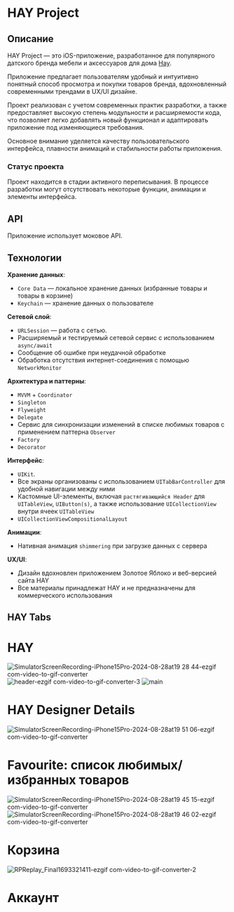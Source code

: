 # HAY Project

## Описание
HAY Project — это iOS-приложение, разработанное для популярного датского бренда мебели и аксессуаров для дома [Hay](https://www.hay.dk). 

Приложение предлагает пользователям удобный и интуитивно понятный способ просмотра и покупки товаров бренда, вдохновленный современными трендами в UX/UI дизайне. 

Проект реализован с учетом современных практик разработки, а также предоставляет высокую степень модульности и расширяемости кода, что позволяет легко добавлять новый функционал и адаптировать приложение под изменяющиеся требования.

Основное внимание уделяется качеству пользовательского интерфейса, плавности анимаций и стабильности работы приложения.

### Статус проекта
Проект находится в стадии активного переписывания. В процессе разработки могут отсутствовать некоторые функции, анимации и элементы интерфейса. 

## API
Приложение использует моковое API.

## Технологии

**Хранение данных**:
- `Core Data` — локальное хранение данных (избранные товары и товары в корзине)
- `Keychain` — хранение данных о пользователе

**Сетевой слой**:
- `URLSession` — работа с сетью.
- Расширяемый и тестируемый сетевой сервис с использованием `async/await`
- Сообщение об ошибке при неудачной обработке
- Обработка отсутствия интернет-соединения с помощью `NetworkMonitor`

**Архитектура и паттерны**:
- `MVVM` + `Coordinator`
- `Singleton`
- `Flyweight`
- `Delegate`
- Сервис для синхронизации изменений в списке любимых товаров с применением паттерна `Observer`
- `Factory`
- `Decorator`

**Интерфейс**:
- `UIKit`.
- Все экраны организованы с использованием `UITabBarController` для удобной навигации между ними
- Кастомные UI-элементы, включая `растягивающийся Header` для `UITableView`, `UIButton(s)`, а также использование `UICollectionView` внутри ячеек `UITableView`
- `UICollectionViewCompositionalLayout`

**Анимации**:
- Нативная анимация `shimmering` при загрузке данных с сервера

**UX/UI**:
- Дизайн вдохновлен приложением Золотое Яблоко и веб-версией сайта HAY
- Все материалы принадлежат HAY и не предназначены для коммерческого использования

## HAY Tabs

# HAY
![SimulatorScreenRecording-iPhone15Pro-2024-08-28at19 28 44-ezgif com-video-to-gif-converter](https://github.com/user-attachments/assets/bef192d3-d59e-4f92-966a-22719fd9bcf1)
![header-ezgif com-video-to-gif-converter-3](https://github.com/user-attachments/assets/3dafca5f-4763-440e-9ecf-6981d305300a) ![main](https://github.com/katyamichal/HAY/assets/124366801/00a6ad54-585e-4ed7-8f39-abe59383c717)

# HAY Designer Details
![SimulatorScreenRecording-iPhone15Pro-2024-08-28at19 51 06-ezgif com-video-to-gif-converter](https://github.com/user-attachments/assets/2b7da14d-b961-4e0b-b50b-9ce44b040043)
# Favourite: список любимых/избранных товаров
![SimulatorScreenRecording-iPhone15Pro-2024-08-28at19 45 15-ezgif com-video-to-gif-converter](https://github.com/user-attachments/assets/92572dcc-2437-43d9-b81d-18fc81ebf988)
![SimulatorScreenRecording-iPhone15Pro-2024-08-28at19 46 02-ezgif com-video-to-gif-converter](https://github.com/user-attachments/assets/9514c08d-272e-4a9a-8e17-c14d9e4a9dce)

# Корзина
![RPReplay_Final1693321411-ezgif com-video-to-gif-converter-2](https://github.com/user-attachments/assets/54b2e02e-eaaa-4546-97da-7ed310ee78d5)
# Аккаунт


  
